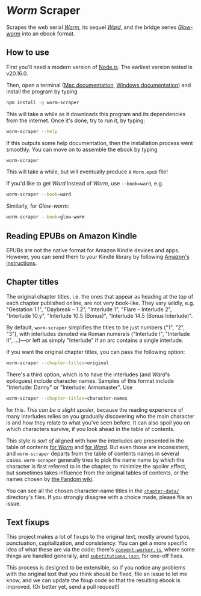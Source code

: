 # _Worm_ Scraper

Scrapes the web serial [_Worm_](https://parahumans.wordpress.com/), its sequel [_Ward_](https://www.parahumans.net/), and the bridge series [_Glow-worm_](https://www.parahumans.net/2017/10/21/glow-worm-0-1/) into an ebook format.

## How to use

First you'll need a modern version of [Node.js](https://nodejs.org/en/). The earliest version tested is v20.16.0.

Then, open a terminal ([Mac documentation](http://blog.teamtreehouse.com/introduction-to-the-mac-os-x-command-line), [Windows documentation](http://www.howtogeek.com/235101/10-ways-to-open-the-command-prompt-in-windows-10/)) and install the program by typing

```bash
npm install -g worm-scraper
```

This will take a while as it downloads this program and its dependencies from the internet. Once it's done, try to run it, by typing:

```bash
worm-scraper --help
```

If this outputs some help documentation, then the installation process went smoothly. You can move on to assemble the ebook by typing

```bash
worm-scraper
```

This will take a while, but will eventually produce a `Worm.epub` file!

If you'd like to get _Ward_ instead of _Worm_, use `--book=ward`, e.g.

```bash
worm-scraper --book=ward
```

Similarly, for _Glow-worm_:

```bash
worm-scraper --book=glow-worm
```

## Reading EPUBs on Amazon Kindle

EPUBs are not the native format for Amazon Kindle devices and apps. However, you can send them to your Kindle library by following [Amazon's instructions](https://www.amazon.com/gp/help/customer/display.html?nodeId=G5WYD9SAF7PGXRNA).

## Chapter titles

The original chapter titles, i.e. the ones that appear as heading at the top of each chapter published online, are not very book-like. They vary wildly, e.g. "Gestation 1.1", "Daybreak – 1.2", "Interlude 1", "Flare – Interlude 2", "Interlude 10.y", "Interlude 10.5 (Bonus)", "Interlude 14.5 (Bonus Interlude)".

By default, `worm-scraper` simplifies the titles to be just numbers ("1", "2", "3"), with interludes denoted via Roman numerals ("Interlude I", "Interlude II", ...)—or left as simply "Interlude" if an arc contains a single interlude.

If you want the original chapter titles, you can pass the following option:

```bash
worm-scraper --chapter-titles=original
```

There's a third option, which is to have the interludes (and _Ward_'s epilogues) include character names. Samples of this format include "Interlude: Danny" or "Interlude: Armsmaster". Use

```bash
worm-scraper --chapter-titles=character-names
```

for this. _This can be a slight spoiler_, because the reading experience of many interludes relies on you gradually discovering who the main character is and how they relate to what you've seen before. It can also spoil you on which characters survive, if you look ahead in the table of contents.

This style is _sort of_ aligned with how the interludes are presented in the table of contents [for _Worm_](https://parahumans.wordpress.com/table-of-contents/) and [for _Ward_](https://www.parahumans.net/table-of-contents/). But even those are inconsistent, and `worm-scraper` departs from the table of contents names in several cases. `worm-scraper` generally tries to pick the name name by which the character is first referred to in the chapter, to minimize the spoiler effect, but sometimes takes influence from the original tables of contents, or the names chosen by [the Fandom wiki](https://worm.fandom.com/wiki/Chapter_List).

You can see all the chosen character-name titles in the [`chapter-data/`](./chapter-data/) directory's files. If you strongly disagree with a choice made, please file an issue.

## Text fixups

This project makes a lot of fixups to the original text, mostly around typos, punctuation, capitalization, and consistency. You can get a more specific idea of what these are via the code; there's [`convert-worker.js`](https://github.com/domenic/worm-scraper/blob/master/lib/convert-worker.js), where some things are handled generally, and [`substitutions.json`](https://github.com/domenic/worm-scraper/blob/master/lib/substitutions.json), for one-off fixes.

This process is designed to be extensible, so if you notice any problems with the original text that you think should be fixed, file an issue to let me know, and we can update the fixup code so that the resulting ebook is improved. (Or better yet, send a pull request!)
